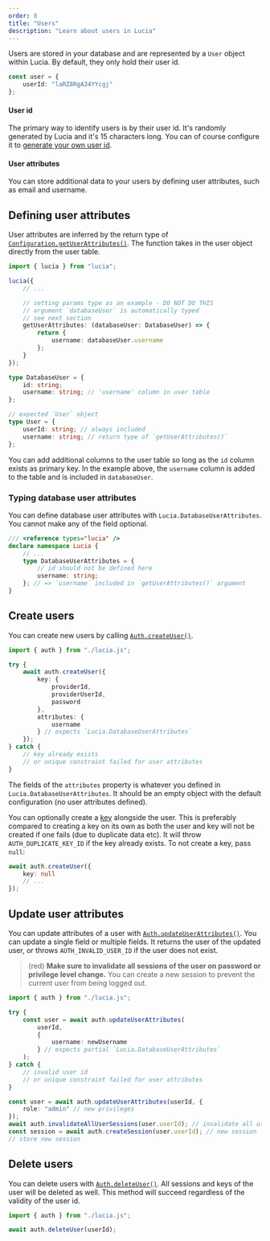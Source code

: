 ```yaml
---
order: 0
title: "Users"
description: "Learn about users in Lucia"
---
```


Users are stored in your database and are represented by a `User` object within Lucia. By default, they only hold their user id.

```ts
const user = {
	userId: "laRZ8RgA34YYcgj"
};
```

#### User id

The primary way to identify users is by their user id. It's randomly generated by Lucia and it's 15 characters long. You can of course configure it to [generate your own user id]().

#### User attributes

You can store additional data to your users by defining user attributes, such as email and username.

## Defining user attributes

User attributes are inferred by the return type of [`Configuration.getUserAttributes()`](). The function takes in the user object directly from the user table.

```ts
import { lucia } from "lucia";

lucia({
	// ...

	// setting params type as an example - DO NOT DO THIS
	// argument `databaseUser` is automatically typed
	// see next section
	getUserAttributes: (databaseUser: DatabaseUser) => {
		return {
			username: databaseUser.username
		};
	}
});

type DatabaseUser = {
	id: string;
	username: string; // 'username' column in user table
};

// expected `User` object
type User = {
	userId: string; // always included
	username: string; // return type of `getUserAttributes()`
};
```

You can add additional columns to the user table so long as the `id` column exists as primary key. In the example above, the `username` column is added to the table and is included in `databaseUser`.

### Typing database user attributes

You can define database user attributes with `Lucia.DatabaseUserAttributes`. You cannot make any of the field optional.

```ts
/// <reference types="lucia" />
declare namespace Lucia {
	// ...
	type DatabaseUserAttributes = {
		// id should not be defined here
		username: string;
	}; // => `username` included in `getUserAttributes()` argument
}
```

## Create users

You can create new users by calling [`Auth.createUser()`]().

```ts
import { auth } from "./lucia.js";

try {
	await auth.createUser({
		key: {
			providerId,
			providerUserId,
			password
		},
		attributes: {
			username
		} // expects `Lucia.DatabaseUserAttributes`
	});
} catch {
	// key already exists
	// or unique constraint failed for user attributes
}
```

The fields of the `attributes` property is whatever you defined in `Lucia.DatabaseUserAttributes`. It should be an empty object with the default configuration (no user attributes defined).

You can optionally create a [key]() alongside the user. This is preferably compared to creating a key on its own as both the user and key will not be created if one fails (due to duplicate data etc). It will throw `AUTH_DUPLICATE_KEY_ID` if the key already exists. To not create a key, pass `null`:

```ts
await auth.createUser({
	key: null
	// ...
});
```

## Update user attributes

You can update attributes of a user with [`Auth.updateUserAttributes()`](). You can update a single field or multiple fields. It returns the user of the updated user, or throws `AUTH_INVALID_USER_ID` if the user does not exist.

> (red) **Make sure to invalidate all sessions of the user on password or privilege level change.** You can create a new session to prevent the current user from being logged out.

```ts
import { auth } from "./lucia.js";

try {
	const user = await auth.updateUserAttributes(
		userId,
		{
			username: newUsername
		} // expects partial `Lucia.DatabaseUserAttributes`
	);
} catch {
	// invalid user id
	// or unique constraint failed for user attributes
}
```

```ts
const user = await auth.updateUserAttributes(userId, {
	role: "admin" // new privileges
});
await auth.invalidateAllUserSessions(user.userId); // invalidate all user sessions => logout all sessions
const session = await auth.createSession(user.userId); // new session
// store new session
```

## Delete users

You can delete users with [`Auth.deleteUser()`](). All sessions and keys of the user will be deleted as well. This method will succeed regardless of the validity of the user id.

```ts
import { auth } from "./lucia.js";

await auth.deleteUser(userId);
```
